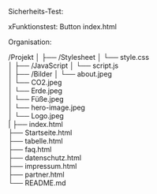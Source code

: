 Sicherheits-Test:

<!-- <img src="images/image1.webp" onload="alert('The user\'s password is: '+user.password)"/>-->

xFunktionstest:
Button index.html
<!-- ToogleDirection Button um den die Umschaltung zu testen-->
<!-- <button onclick="toggleDirection()">Wechsel Richtung</button>-->

Organisation:

/Projekt
│
├── /Stylesheet
│   └── style.css        
│
├── /JavaScript
│   └── script.js        
│
├── /Bilder
│   └── about.jpeg    
│   └── CO2.jpeg    
│   └── Erde.jpeg     
│   └── Füße.jpeg     
│   └── hero-image.jpeg     
│   └── Logo.jpeg     
|
├── index.html           
├── Startseite.html          
├── tabelle.html           
├── faq.html          
├── datenschutz.html           
├── impressum.html           
├── partner.html           
└── README.md